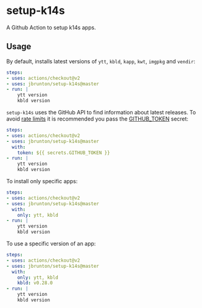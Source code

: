 # setup-k14s

A Github Action to setup k14s apps.

## Usage

By default, installs latest versions of `ytt`, `kbld`, `kapp`, `kwt`, `imgpkg` and `vendir`:

```yaml
steps:
- uses: actions/checkout@v2
- uses: jbrunton/setup-k14s@master
- run: |
    ytt version
    kbld version
```

`setup-k14s` uses the GitHub API to find information about latest releases. To avoid [rate limits](https://developer.github.com/v3/#rate-limiting) it is recommended you pass the [GITHUB_TOKEN](https://help.github.com/en/actions/configuring-and-managing-workflows/authenticating-with-the-github_token) secret:

```yaml
steps:
- uses: actions/checkout@v2
- uses: jbrunton/setup-k14s@master
  with:
    token: ${{ secrets.GITHUB_TOKEN }}
- run: |
    ytt version
    kbld version
```

To install only specific apps:

```yaml
steps:
- uses: actions/checkout@v2
- uses: jbrunton/setup-k14s@master
  with:
    only: ytt, kbld
- run: |
    ytt version
    kbld version
```

To use a specific version of an app:

```yaml
steps:
- uses: actions/checkout@v2
- uses: jbrunton/setup-k14s@master
  with:
    only: ytt, kbld
    kbld: v0.28.0
- run: |
    ytt version
    kbld version
```
